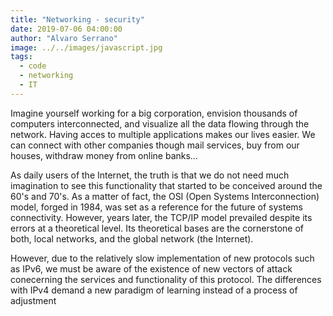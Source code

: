 ```yaml
---
title: "Networking - security"
date: 2019-07-06 04:00:00
author: "Alvaro Serrano"
image: ../../images/javascript.jpg
tags:
  - code
  - networking
  - IT
---
```


Imagine yourself working for a big corporation, envision thousands of computers interconnected, and visualize all the data flowing through the network. Having acces to multiple applications makes our lives easier. We can connect with other companies though mail services, buy from our houses, withdraw money from online banks...

As daily users of the Internet, the truth is that we do not need much imagination to see this functionality that started to be conceived around the 60's and 70's. As a matter of fact, the OSI (Open Systems Interconnection) model, forged in 1984, was set as a reference for the future of systems connectivity. However, years later, the TCP/IP model prevailed despite its errors at a theoretical level. Its theoretical bases are the cornerstone of both, local networks, and the global network (the Internet).

However, due to the relatively slow implementation of new protocols such as IPv6, we must be aware of the existence of new vectors of attack conecerning the services and functionality of this protocol. The differences with IPv4 demand a new paradigm of learning instead of a process of adjustment
